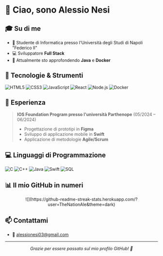 
# 👋 Ciao, sono **Alessio Nesi**

## 🎓 Su di me

- 🏫 Studente di Informatica presso l'Università degli Studi di Napoli "Federico II"
- 💻 Sviluppatore **Full Stack**
- 🌱 Attualmente sto approfondendo **Java** e **Docker**

## 🔧 Tecnologie & Strumenti
<p align="left">
  <img src="https://img.shields.io/badge/HTML5-E34F26?logo=html5&style=flat-square" alt="HTML5"/>
  <img src="https://img.shields.io/badge/CSS3-1572B6?logo=css3&style=flat-square" alt="CSS3"/>
  <img src="https://img.shields.io/badge/JavaScript-F7DF1E?logo=javascript&style=flat-square" alt="JavaScript"/>
  <img src="https://img.shields.io/badge/React-20232A?logo=react&style=flat-square" alt="React"/>
  <img src="https://img.shields.io/badge/Node.js-339933?logo=node.js&style=flat-square" alt="Node.js"/>
  <img src="https://img.shields.io/badge/Docker-2496ED?logo=docker&style=flat-square" alt="Docker"/>
</p>

## 💼 Esperienza

> **IOS Foundation Program presso l'università Parthenope** (05/2024 – 06/2024)
> - Progettazione di prototipi in **Figma**
> - Sviluppo di applicazione mobile in **Swift**
> - Applicazione di metodologie **Agile/Scrum**

## 💻 Linguaggi di Programmazione

<p align="left">
  <img src="https://img.shields.io/badge/C-00599C?logo=c&style=flat-square" alt="C"/>
  <img src="https://img.shields.io/badge/C%2B%2B-00599C?logo=c%2B%2B&style=flat-square" alt="C++"/>
  <img src="https://img.shields.io/badge/Java-007396?logo=java&style=flat-square" alt="Java"/>
  <img src="https://img.shields.io/badge/Swift-FA7343?logo=swift&style=flat-square" alt="Swift"/>
  <img src="https://img.shields.io/badge/SQL-2CA44E?logo=mysql&style=flat-square" alt="SQL"/>
</p>

## 📊 Il mio GitHub in numeri

<p align="center">
  ![](https://github-readme-streak-stats.herokuapp.com/?user=TheNationAle&theme=dark)
</p>

## 📫 Contattami

- 📧 alessionesi03@gmail.com 

---

<p align="center">
  <i>Grazie per essere passato sul mio profilo GitHub! 🚀</i>
</p>

